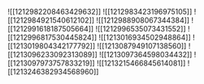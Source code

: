 ![[1212982208463429632]]
![[1212983423196975105]]
![[1212984921540612102]]
![[1212988908067344384]]
![[1212991618187505664]]
![[1212996535073431552]]
![[1212996817530445824]]
![[1213016934502948864]]
![[1213019804342177792]]
![[1213087949107138560]]
![[1213096233092313089]]
![[1213097364598034432]]
![[1213097973757833219]]
![[1213215466845614081]]
![[1213246382934568960]]
